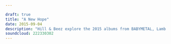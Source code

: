 ```yaml
---

draft: true
title: "A New Hope"
date: 2015-09-04
description: "Hill & Beez explore the 2015 albums from BABYMETAL, Lamb Of God, Bullet For My Valentine, Faith No More, Neck Deep, While She Sleeps, As It Is, Stray From The Path, Frank Carter & The Rattlesnakes and Employed To Serve."
soundcloud: 222330302
---
```

